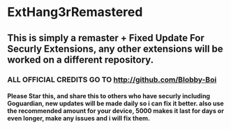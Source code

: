 # ExtHang3rRemastered
## This is simply a remaster + Fixed Update For Securly Extensions, any other extensions will be worked on a different repository.
### ALL OFFICIAL CREDITS GO TO http://github.com/Blobby-Boi
#### Please Star this, and share this to others who have securly including Goguardian, new updates will be made daily so i can fix it better. also use the recommended amount for your device, 5000 makes it last for days or even longer, make any issues and i will fix them.
